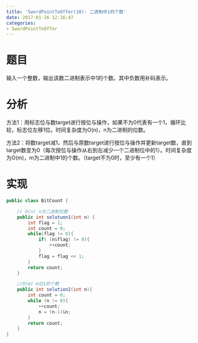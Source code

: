 ```yaml
---
title: 'SwordPointToOffer(10): 二进制中1的个数'
date: 2017-01-26 12:16:47
categories:
- SwordPointToOffer
---
```


# 题目
输入一个整数，输出该数二进制表示中1的个数。其中负数用补码表示。

# 分析
方法1：用标志位与数target进行按位与操作，如果不为0代表有一个1，循环比较，标志位左移1位。时间复杂度为O(n)，n为二进制的位数。

方法2：将数target减1，然后与原数target进行按位与操作并更新target数，直到target数变为0（每次按位与操作从右到左减少一个二进制位中的1）。时间复杂度为O(m)，m为二进制中1的个数。（target不为0时，至少有一个1）

# 实现
```java
public class BitCount {

    // O(n) n为二进制位数
    public int solutuon1(int n) {
        int flag = 1;
        int count = 0;
        while(flag != 0){
            if( (n&flag) != 0){
                ++count;
            }
            flag = flag << 1;
        }
        return count;
    }

    //O(m) m位1的个数
    public int solution2(int n){
        int count = 0;
        while (n != 0){
            ++count;
            n = (n-1)&n;
        }
        return count;
    }
}
```